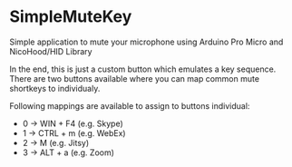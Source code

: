 # SimpleMuteKey

Simple application to mute your microphone using Arduino Pro Micro and NicoHood/HID Library
	
In the end, this is just a custom button which emulates a key sequence.
There are two buttons available where you can map common mute shortkeys to individualy.
  
Following mappings are available to assign to buttons individual:
* 0 -> WIN + F4 (e.g. Skype)
*	1 -> CTRL + m (e.g. WebEx)
*	2 -> M (e.g. Jitsy)
*	3 -> ALT + a (e.g. Zoom)
